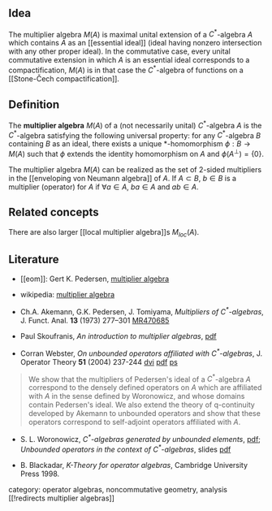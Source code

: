 ## Idea

The multiplier algebra $M(A)$ is maximal unital extension of a $C^*$-algebra $A$ which contains $A$ as an [[essential ideal]] (ideal having nonzero intersection with any other proper ideal). In the commutative case, every unital commutative extension in which $A$ is an essential ideal
corresponds to a compactification, $M(A)$ is in that case the 
$C^*$-algebra of functions on a [[Stone-Čech compactification]].

## Definition

The __multiplier algebra__ $M(A)$ of a (not necessarily unital) $C^*$-algebra $A$ is the $C^*$-algebra satisfying the following universal property: 
for any $C^*$-algebra $B$ containing $B$ as an ideal, there exists a unique $*$-homomorphism $\phi:B\to M(A)$ such that $\phi$ extends the identity homomorphism on $A$ and 
$\phi(A^\perp)=\{0\}$.

The multiplier algebra $M(A)$ can be realized as the set of 2-sided multipliers in the [[enveloping von Neumann algebra]] of $A$. If $A\subset B$, $b\in B$ is a multiplier (operator) for $A$ if $\forall a\in A$, $b a\in A$ and $a b\in A$.

## Related concepts

There are also larger [[local multiplier algebra]]s $M_{loc}(A)$.

## Literature

* [[eom]]: Gert K. Pedersen, [multiplier algebra](http://www.encyclopediaofmath.org/index.php/Multipliers-of-C*-algebras) 

* wikipedia: [multiplier algebra](http://en.wikipedia.org/wiki/Multiplier_algebra)

* Ch.A. Akemann, G.K. Pedersen, J. Tomiyama, _Multipliers of $C^*$-algebras_, J. Funct. Anal. __13__ (1973) 277–301 [MR470685](http://www.ams.org/mathscinet-getitem?mr=470685)

* Paul Skoufranis, _An introduction to multiplier algebras_, [pdf](http://www.math.ucla.edu/~pskoufra/OANotes-MultiplierAlgebras.pdf)

* Corran Webster, _On unbounded operators affiliated with $C^*$-algebras_, J. Operator Theory __51__ (2004) 237-244 [dvi](http://corranwebster.com/Research/unbounded.dvi) [pdf](http://corranwebster.com/Research/unbounded.pdf) [ps](http://corranwebster.com/Research/unbounded.ps)

> We show that the multipliers of Pedersen's ideal of a $C^*$-algebra $A$ correspond to the densely defined operators on $A$ which are affiliated with $A$ in the sense defined by Woronowicz, and whose domains contain Pedersen's ideal. We also extend the theory of q-continuity developed by Akemann to unbounded operators and show that these operators correspond to self-adjoint operators affiliated with $A$. 

* S. L. Woronowicz, _$C^*$-algebras generated by unbounded elements_, [pdf](http://www.fuw.edu.pl/~slworono/PDF-y/GENER.pdf); _Unbounded operators in the context of $C^*$-algebras_, slides [pdf](http://www.siue.edu/MATH/BA2009/ABSTRACTS/lecture-Woronowicz.pdf‎)

* B. Blackadar, _K-Theory for operator algebras_, Cambridge University Press 1998.

category: operator algebras, noncommutative geometry, analysis
[[!redirects multiplier algebras]]